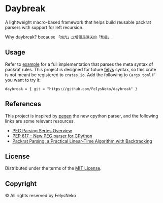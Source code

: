 # Daybreak

A lightweight macro-based framework that helps build reusable packrat parsers with support for left recursion.

Why daybreak? because `「旭光」之后便是满天的「繁星」`.

## Usage

Refer to [example](example) for a full implementation that parses the meta syntax of packrat rules. This project is designed for future [felys](https://github.com/felys-lang/felys) syntax, so this crate is not meant be registered to `crates.io`. Add the following to `Cargo.toml` if you want to try it:

```
daybreak = { git = "https://github.com/FelysNeko/daybreak" }
```

## References

This project is inspired by [pegen](https://github.com/python/cpython/tree/main/Tools/peg_generator) the new cpython parser, and the following links are some relevant resources.

- [PEG Parsing Series Overview](https://medium.com/@gvanrossum_83706/peg-parsing-series-de5d41b2ed60)
- [PEP 617 – New PEG parser for CPython](https://peps.python.org/pep-0617/)
- [Packrat Parsing: a Practical Linear-Time Algorithm with Backtracking](https://pdos.csail.mit.edu/~baford/packrat/thesis/thesis.pdf)

## License

Distributed under the terms of the [MIT License](LICENSE).

## Copyright

© All rights reserved by FelysNeko
